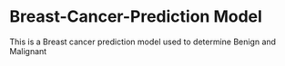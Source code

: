 # Breast-Cancer-Prediction Model
This is a Breast cancer prediction model used to determine Benign and Malignant
